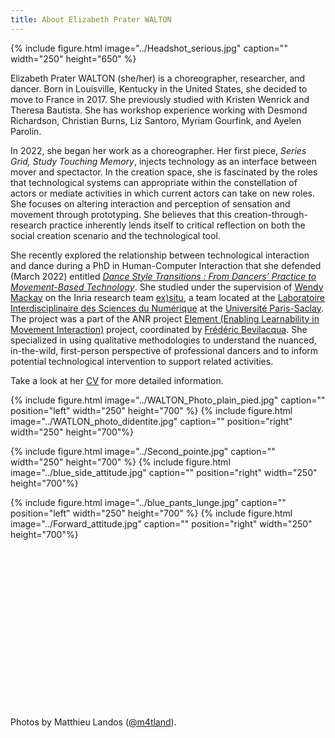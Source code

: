 ```yaml
---
title: About Elizabeth Prater WALTON
---
```

{% include figure.html image="../Headshot_serious.jpg" caption="" width="250" height="650" %}

Elizabeth Prater WALTON (she/her) is a choreographer, researcher, and dancer. Born in Louisville, Kentucky in the United States, she decided to move to France in 2017. She previously studied with Kristen Wenrick and Theresa Bautista. She has workshop experience working with Desmond Richardson, Christian Burns, Liz Santoro, Myriam Gourfink, and Ayelen Parolin. 

In 2022, she began her work as a choreographer. Her first piece, *Series Grid, Study Touching Memory*, injects technology as an interface between mover and spectactor. In the creation space, she is fascinated by the roles that technological systems can appropriate within the constellation of actors or mediate activities in which current actors can take on new roles. She focuses on altering interaction and perception of sensation and movement through prototyping. She believes that this creation-through-research practice inherently lends itself to critical reflection on both the social creation scenario and the technological tool.

She recently explored the relationship between technological interaction and dance during a PhD in Human-Computer Interaction that she defended (March 2022) entitled [*Dance Style Transitions : From Dancers’ Practice to Movement-Based Technology*](https://www.theses.fr/2022UPASG027). She studied under the supervision of [Wendy Mackay](https://ex-situ.lri.fr/people/mackay/) on the Inria research team [ex)situ](https://ex-situ.lri.fr/), a team located at the [Laboratoire Interdisciplinaire des Sciences du Numérique](https://www.lisn.upsaclay.fr/) at the [Université Paris-Saclay](https://www.universite-paris-saclay.fr/en). The project was a part of the ANR project [Element (Enabling Learnability in Movement Interaction)](https://element-project.ircam.fr/) project, coordinated by [Frédéric Bevilacqua](https://frederic-bevilacqua.net/). She specialized in using qualitative methodologies to understand the nuanced, in-the-wild, first-person perspective of professional dancers and to inform potential technological intervention to support related activities. 

Take a look at her [CV](March_2023_Elizabeth_Walton_CV_Danse.pdf) for more detailed information.

{% include figure.html image="../WALTON_Photo_plain_pied.jpg" caption="" position="left" width="250" height="700" %} {% include figure.html image="../WATLON_photo_didentite.jpg" caption="" position="right" width="250" height="700"%}

{% include figure.html image="../Second_pointe.jpg" caption="" width="250" height="700" %} {% include figure.html image="../blue_side_attitude.jpg" caption="" position="right" width="250" height="700"%}

{% include figure.html image="../blue_pants_lunge.jpg" caption="" position="left" width="250" height="700" %} {% include figure.html image="../Forward_attitude.jpg" caption="" position="right" width="250" height="700"%}

<br /> 
<br />
<br />
<br />
<br />
<br />
<br />
<br />
<br />
<br />
<br />
<br />
<br />
<br />
<br />

Photos by Matthieu Landos ([@m4tland](https://www.instagram.com/m4tland/)).


